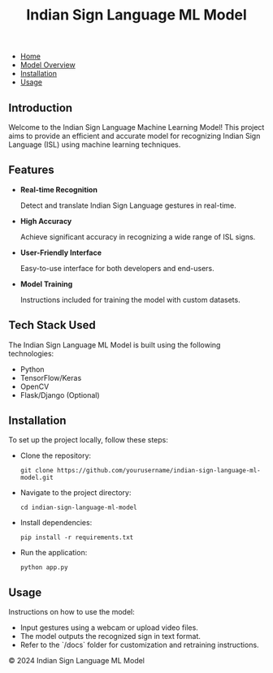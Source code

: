 <!DOCTYPE html>
<html lang="en">
<head>
    <meta charset="UTF-8">
    <meta name="viewport" content="width=device-width, initial-scale=1.0">
<!--     <title>Indian Sign Language ML Model</title> -->
    <!-- Add your CSS links or styles here -->
</head>
<body>
    <header>
        <h1>Indian Sign Language ML Model</h1>
    </header>
    <nav>
        <ul>
            <li><a href="https://github.com/yourusername/indian-sign-language-ml-model">Home</a></li>
            <li><a href="https://github.com/yourusername/indian-sign-language-ml-model">Model Overview</a></li>
            <li><a href="https://github.com/yourusername/indian-sign-language-ml-model">Installation</a></li>
            <li><a href="https://github.com/yourusername/indian-sign-language-ml-model">Usage</a></li>
        </ul>
    </nav>
    <main>
        <section id="introduction">
            <h2>Introduction</h2>
            <p>Welcome to the Indian Sign Language Machine Learning Model! This project aims to provide an efficient and accurate model for recognizing Indian Sign Language (ISL) using machine learning techniques.</p>
        </section>
        <section id="features">
            <h2>Features</h2>
            <ul>
                <li><strong>Real-time Recognition</strong>
                    <p>Detect and translate Indian Sign Language gestures in real-time.</p>
                </li>
                <li><strong>High Accuracy</strong>
                    <p>Achieve significant accuracy in recognizing a wide range of ISL signs.</p>
                </li>
                <li><strong>User-Friendly Interface</strong>
                    <p>Easy-to-use interface for both developers and end-users.</p>
                </li>
                <li><strong>Model Training</strong>
                    <p>Instructions included for training the model with custom datasets.</p>
                </li>
            </ul>
        </section>
        <section id="techstack">
            <h2>Tech Stack Used</h2>
            <p>The Indian Sign Language ML Model is built using the following technologies:</p>
            <ul>
                <li>Python</li>
                <li>TensorFlow/Keras</li>
                <li>OpenCV</li>
                <li>Flask/Django (Optional)</li>
            </ul>
        </section>
        <section id="installation">
            <h2>Installation</h2>
            <p>To set up the project locally, follow these steps:</p>
            <ul>
                <li>Clone the repository:</li>
                <pre><code>git clone https://github.com/yourusername/indian-sign-language-ml-model.git</code></pre>
                <li>Navigate to the project directory:</li>
                <pre><code>cd indian-sign-language-ml-model</code></pre>
                <li>Install dependencies:</li>
                <pre><code>pip install -r requirements.txt</code></pre>
                <li>Run the application:</li>
                <pre><code>python app.py</code></pre>
            </ul>
        </section>
        <section id="usage">
            <h2>Usage</h2>
            <p>Instructions on how to use the model:</p>
            <ul>
                <li>Input gestures using a webcam or upload video files.</li>
                <li>The model outputs the recognized sign in text format.</li>
                <li>Refer to the `/docs` folder for customization and retraining instructions.</li>
            </ul>
        </section>
<!--         <section id="currently-planned-features">
            <h2>Currently Planned Features</h2>
            <p>Exciting features on our roadmap include:</p>
            <ul>
                <li>Offline access for note editing.</li>
                <li>Mobile version for on-the-go management.</li>
                <li>AI-driven suggestions for sign recognition.</li>
                <li>Integration with calendars and task management tools.</li>
                <li>Markdown support for note formatting.</li>
            </ul>
        </section>
        <section id="future-enhancements">
            <h2>Future Enhancements</h2>
            <p>We are continuously looking to improve the model. Planned future features include:</p>
            <ul>
                <li>Custom themes for a personalized experience.</li>
                <li>Voice recognition for note-taking.</li>
                <li>Intelligent reminders based on content.</li>
                <li>User insights on note-taking habits.</li>
            </ul>
        </section> -->
    </main>
    <footer>
        <p>&copy; 2024 Indian Sign Language ML Model</p>
    </footer>
</body>
</html>
